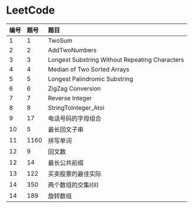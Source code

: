 # LeetCode
|编号|题号|题目|
|:---|:---|:---|
|1|1|TwoSum|
|2|2|AddTwoNumbers|
|3|3|Longest Substring Without Repeating Characters|
|4|4|Median of Two Sorted Arrays|
|5|5|Longest Palindromic Substring|
|6|6|ZigZag Conversion|
|7|7|Reverse Integer|
|8|8|StringToInteger_Atoi|
|9|17|电话号码的字母组合|
|10|5|最长回文子串|
|11|1160|拼写单词|
|12|9|回文数|
|12|14|最长公共前缀|
|13|122|买卖股票的最佳实际|
|14|350|两个数组的交集I(II)|
|14|189|旋转数组|